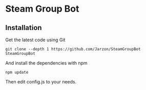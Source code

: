 # Steam Group Bot

## Installation

Get the latest code using Git

    git clone --depth 1 https://github.com/Jarzon/SteamGroupBot SteamGroupBot

And install the dependencies with npm

    npm update

Then edit config.js to your needs.